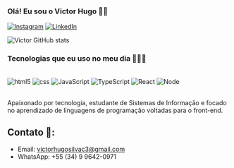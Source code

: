 ### Olá! Eu sou o Victor Hugo 👋🏼

[![Instagram](https://img.shields.io/badge/Instagram-E4405F?style=for-the-badge&logo=instagram&logoColor=white)](https://www.instagram.com/victorhpriv)
[![LinkedIn](https://img.shields.io/badge/LinkedIn-0077B5?style=for-the-badge&logo=linkedin&logoColor=white)](https://www.linkedin.com/in/victor-hugo-da-silva-constantino-06468a207/)

![Victor GitHub stats](https://github-readme-stats.vercel.app/api?username=victorhpriv&show_icons=true&theme=radical&locale=pt-br)

### Tecnologias que eu uso no meu dia 👨🏼‍💻

<div style="display: inline_block"> <br/>
  <img aling="center" alt="html5" src="https://img.shields.io/badge/HTML5-E34F26?style=for-the-badge&logo=html5&logoColor=white" />
  <img aling="center" alt="css" src="  https://img.shields.io/badge/CSS3-1572B6?style=for-the-badge&logo=css3&logoColor=white" />
  <img aling="center" alt="JavaScript" src="https://img.shields.io/badge/JavaScript-F7DF1E?style=for-the-badge&logo=javascript&logoColor=black" />
  <img aling="center" alt="TypeScript" src="https://img.shields.io/badge/TypeScript-007ACC?style=for-the-badge&logo=typescript&logoColor=white" />
  <img aling="center" alt="React" src=" https://img.shields.io/badge/React-20232A?style=for-the-badge&logo=react&logoColor=61DAFBe" />
  <img aling="center" alt="Node" src=" https://img.shields.io/badge/Node.js-43853D?style=for-the-badge&logo=node.js&logoColor=white" /> 
</div> <br/>

Apaixonado por tecnologia, estudante de Sistemas de Informação e focado no aprendizado de linguagens de programação voltadas para o front-end.

## Contato 📱:
- Email: victorhugosilvac3@gmail.com
- WhatsApp: +55 (34) 9 9642-0971
